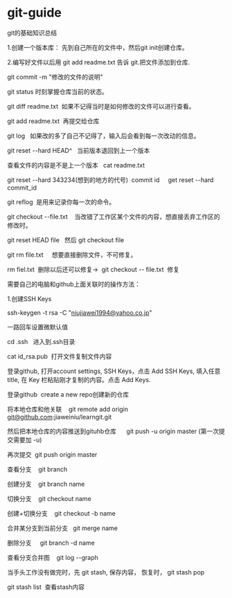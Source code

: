 # git-guide
git的基础知识总结

1.创建一个版本库： 先到自己所在的文件中，然后git init创建仓库。

2.编写好文件以后用 git add readme.txt 告诉 git.把文件添加到仓库.

git commit -m "修改的文件的说明"

git status
时刻掌握仓库当前的状态。

git diff readme.txt  如果不记得当时是如何修改的文件可以进行查看。

git add readme.txt  再提交给仓库

git log   如果改的多了自己不记得了，输入后会看到每一次改动的信息。

git reset --hard HEAD^   当前版本退回到上一个版本

查看文件的内容是不是上一个版本   cat readme.txt

git reset --hard 343234(想到的地方的代号)  commit id     get reset --hard commit_id

git reflog  是用来记录你每一次的命令。

git checkout --file.txt    当改错了工作区某个文件的内容，想直接丢弃工作区的修改时。

git reset HEAD file   然后 git checkout file  

git rm file.txt     想要直接删除文件，不可修复。

rm fiel.txt  删除以后还可以修复->  git checkout -- file.txt  修复


需要自己的电脑和github上面关联时的操作方法：

1.创建SSH Keys

ssh-keygen -t rsa -C "niujiawei1994@yahoo.co.jp"

一路回车设置微默认值

cd .ssh   进入到.ssh目录   

cat id_rsa.pub  打开文件复制文件内容

登录github, 打开account settings, SSH Keys，点击 Add SSH Keys, 填入任意title, 在 Key 栏粘贴刚才复制的内容。点击 Add Keys.

登录github  create a new repo创建新的仓库

将本地仓库和他关联     git remote add origin git@github.com:jiaweiniu/learngit.git

然后把本地仓库的内容推送到gituhb仓库      git push -u origin master (第一次提交需要加 -u)

再次提交  git push origin master

查看分支    git branch

创建分支    git branch name

切换分支    git checkout name

创建+切换分支    git checkout -b name

合并某分支到当前分支   git merge name 

删除分支     git branch -d name

查看分支合并图    git log --graph

当手头工作没有做完时，先 git stash, 保存内容， 恢复时， git stash pop 

git stash list  查看stash内容

